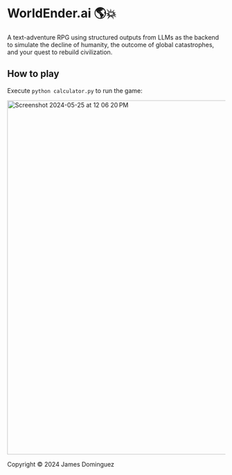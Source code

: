 # WorldEnder.ai 🌎💥
A text-adventure RPG using structured outputs from LLMs as the backend to simulate the decline of humanity, the outcome of global catastrophes, and your quest to rebuild civilization.

## How to play
Execute `python calculator.py` to run the game:

<img width="817" alt="Screenshot 2024-05-25 at 12 06 20 PM" src="https://github.com/keppy/WorldEnder.ai/assets/1513098/ef51c053-0a7f-4e10-9ede-86732c51d1e0">

Copyright &copy; 2024 James Dominguez
